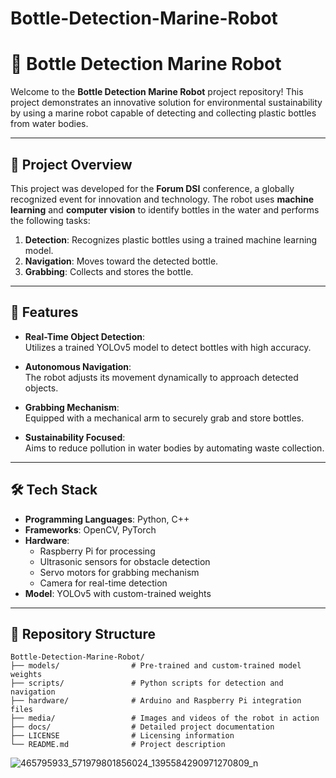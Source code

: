 # Bottle-Detection-Marine-Robot
# 🌊 Bottle Detection Marine Robot  

Welcome to the **Bottle Detection Marine Robot** project repository! This project demonstrates an innovative solution for environmental sustainability by using a marine robot capable of detecting and collecting plastic bottles from water bodies.  

---

## 🎯 **Project Overview**  

This project was developed for the **Forum DSI** conference, a globally recognized event for innovation and technology. The robot uses **machine learning** and **computer vision** to identify bottles in the water and performs the following tasks:  

1. **Detection**: Recognizes plastic bottles using a trained machine learning model.  
2. **Navigation**: Moves toward the detected bottle.  
3. **Grabbing**: Collects and stores the bottle.  

---

## 🚀 **Features**  

- **Real-Time Object Detection**:  
  Utilizes a trained YOLOv5 model to detect bottles with high accuracy.  

- **Autonomous Navigation**:  
  The robot adjusts its movement dynamically to approach detected objects.  

- **Grabbing Mechanism**:  
  Equipped with a mechanical arm to securely grab and store bottles.  

- **Sustainability Focused**:  
  Aims to reduce pollution in water bodies by automating waste collection.  

---

## 🛠️ **Tech Stack**  

- **Programming Languages**: Python, C++  
- **Frameworks**: OpenCV, PyTorch  
- **Hardware**:  
  - Raspberry Pi for processing  
  - Ultrasonic sensors for obstacle detection  
  - Servo motors for grabbing mechanism  
  - Camera for real-time detection  
- **Model**: YOLOv5 with custom-trained weights  

---

## 📂 **Repository Structure**  

```plaintext
Bottle-Detection-Marine-Robot/
├── models/                # Pre-trained and custom-trained model weights
├── scripts/               # Python scripts for detection and navigation
├── hardware/              # Arduino and Raspberry Pi integration files
├── media/                 # Images and videos of the robot in action
├── docs/                  # Detailed project documentation
├── LICENSE                # Licensing information
└── README.md              # Project description
```
![465795933_571979801856024_1395584290971270809_n](https://github.com/user-attachments/assets/c5b493be-c4f0-438c-ae2c-71dcb8b42b53)
